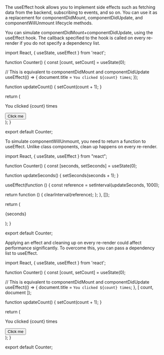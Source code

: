 The useEffect hook allows you to implement side effects such as fetching data from the backend, subscribing to events, and so on. You can use it as a replacement for componentDidMount, componentDidUpdate, and componentWillUnmount lifecycle methods.

You can simulate componentDidMount+componentDidUpdate, using the useEffect hook. The callback specified to the hook is called on every re-render if you do not specify a dependency list.


import React, { useState, useEffect } from 'react';
 
function Counter() {
 const [count, setCount] = useState(0);
 
 // This is equivalent to componentDidMount and componentDidUpdate
 useEffect(() => {
   document.title = `You clicked ${count} times`;
 });
 
 function updateCount() {
     setCount(count + 1);
 }
 
 return (
   <div>
     <p>You clicked {count} times</p>
     <button onClick={updateCount}>
       Click me
     </button>
   </div>
 );
}
 
export default Counter;


To simulate componentWillUnmount, you need to return a function to useEffect. Unlike class components, clean up happens on every re-render.

import React, { useState, useEffect } from "react";
 
function Counter() {
 const [seconds, setSeconds] = useState(0);
 
 function updateSeconds() {
   setSeconds(seconds + 1);
 }
 
 useEffect(function () {
   const reference = setInterval(updateSeconds, 1000);
 
   return function () {
     clearInterval(reference);
   };
 }, []);
 
 return (
   <div>
     <p
       style={{
         display: "flex",
         justifyContent: "center",
         alignItems: "center",
         height: "100vh",
       }}
     >
       {seconds}
     </p>
   </div>
 );
}
 
export default Counter;
 

 
Applying an effect and cleaning up on every re-render could affect performance significantly. To overcome this, you can pass a dependency list to useEffect.

import React, { useState, useEffect } from 'react';
 
function Counter() {
 const [count, setCount] = useState(0);
 
 // This is equivalent to componentDidMount and componentDidUpdate
 useEffect(() => {
   document.title = `You clicked ${count} times`;
 }, [ count, document ]);
 
 function updateCount() {
     setCount(count + 1);
 }
 
 return (
   <div>
     <p>You clicked {count} times</p>
     <button onClick={updateCount}>
       Click me
     </button>
   </div>
 );
}
 
export default Counter;
